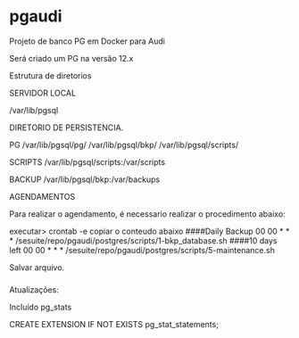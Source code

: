 # pgaudi
Projeto de banco PG em Docker para Audi

Será criado um PG na versão 12.x

Estrutura de diretorios

SERVIDOR LOCAL

/var/lib/pgsql

DIRETORIO DE PERSISTENCIA.

PG
/var/lib/pgsql/pg/
/var/lib/pgsql/bkp/
/var/lib/pgsql/scripts/

SCRIPTS
/var/lib/pgsql/scripts:/var/scripts

BACKUP
/var/lib/pgsql/bkp:/var/backups

AGENDAMENTOS

Para realizar o agendamento, é necessario realizar o procedimento abaixo:

executar> crontab -e
copiar o conteudo abaixo
####Daily Backup
00 00  * * *  /sesuite/repo/pgaudi/postgres/scripts/1-bkp_database.sh
####10 days left
00 00  * * *  /sesuite/repo/pgaudi/postgres/scripts/5-maintenance.sh

Salvar arquivo.

#####
Atualizações:

Incluído pg_stats

CREATE EXTENSION IF NOT EXISTS pg_stat_statements; 

